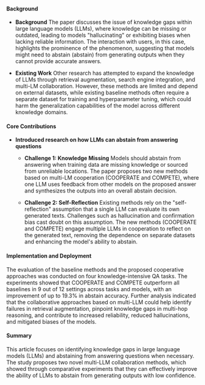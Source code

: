 #### Background
- **Background**
The paper discusses the issue of knowledge gaps within large language models (LLMs), where knowledge can be missing or outdated, leading to models "hallucinating" or exhibiting biases when lacking reliable information. The interaction with users, in this case, highlights the prominence of the phenomenon, suggesting that models might need to abstain (abstain) from generating outputs when they cannot provide accurate answers.

- **Existing Work**
Other research has attempted to expand the knowledge of LLMs through retrieval augmentation, search engine integration, and multi-LM collaboration. However, these methods are limited and depend on external datasets, while existing baseline methods often require a separate dataset for training and hyperparameter tuning, which could harm the generalization capabilities of the model across different knowledge domains.

#### Core Contributions
  - **Introduced research on how LLMs can abstain from answering questions**
    - **Challenge 1: Knowledge Missing**
        Models should abstain from answering when training data are missing knowledge or sourced from unreliable locations. The paper proposes two new methods based on multi-LM cooperation (COOPERATE and COMPETE), where one LLM uses feedback from other models on the proposed answer and synthesizes the outputs into an overall abstain decision.
 
    - **Challenge 2: Self-Reflection**
        Existing methods rely on the "self-reflection" assumption that a single LLM can evaluate its own generated texts. Challenges such as hallucination and confirmation bias cast doubt on this assumption. The new methods (COOPERATE and COMPETE) engage multiple LLMs in cooperation to reflect on the generated text, removing the dependence on separate datasets and enhancing the model's ability to abstain.

#### Implementation and Deployment
The evaluation of the baseline methods and the proposed cooperative approaches was conducted on four knowledge-intensive QA tasks. The experiments showed that COOPERATE and COMPETE outperform all baselines in 9 out of 12 settings across tasks and models, with an improvement of up to 19.3% in abstain accuracy. Further analysis indicated that the collaborative approaches based on multi-LLM could help identify failures in retrieval augmentation, pinpoint knowledge gaps in multi-hop reasoning, and contribute to increased reliability, reduced hallucinations, and mitigated biases of the models.

#### Summary
This article focuses on identifying knowledge gaps in large language models (LLMs) and abstaining from answering questions when necessary. The study proposes two novel multi-LLM collaboration methods, which showed through comparative experiments that they can effectively improve the ability of LLMs to abstain from generating outputs with low confidence.